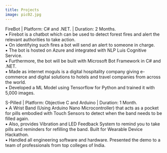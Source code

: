 ```yaml
---
title: Projects
image: pic02.jpg
---
```

FireBot | Platform: C# and .NET. | Duration: 2 Months.    
▪ Firebot is a chatbot which can be used to detect forest fires and alert the relevant
authorities to take action.  
▪ On identifying such fires a bot will send an alert to someone in charge.    
▪ The bot is hosted on Azure and integrated with NLP Luis Cognitive Service.    
▪ Furthermore, the bot will be built with Microsoft Bot Framework in C# and .NET.    
▪ Made as internet moguls is a digital hospitality company giving e-commerce and
digital solutions to hotels and travel companies from across the world.    
▪ Developed a ML Model using Tensorflow for Python and trained it with 5,000 images.    
  
S-Pilled | Platform: Objective C and Arduino | Duration: 1 Month.    
▪ A Wrist Band (Using Arduino Nano Microcontroller) that acts as a pocket for pills
embodied with Touch Sensors to detect when the band needs to be filled again.       
▪ Also, provides Vibration and LED Feedback System to remind you to take pills and
reminders for refilling the band. Built for Wearable Device Hackathon.       
▪ Handled all engineering software and hardware. Presented the demo to a team of
professionals from top colleges of India.       
